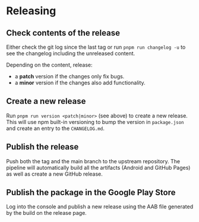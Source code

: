 # Releasing

## Check contents of the release

Either check the git log since the last tag or run `pnpm run changelog -u` to see the changelog including the unreleased content.

Depending on the content, release:

- a **patch** version if the changes only fix bugs.
- a **minor** version if the changes also add functionality.

## Create a new release

Run `pnpm run version <patch|minor>` (see above) to create a new release.
This will use npm built-in versioning to bump the version in `package.json` and create an entry to the `CHANGELOG.md`.

## Publish the release

Push both the tag and the main branch to the upstream repository.
The pipeline will automatically build all the artifacts (Android and GitHub Pages) as well as create a new GitHub release.

## Publish the package in the Google Play Store

Log into the console and publish a new release using the AAB file generated by the build on the release page.
